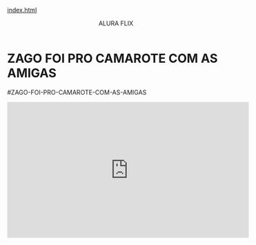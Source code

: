 [index.html](https://github.com/user-attachments/files/22006135/index.html)
<head>
  <link rel="stylesheet" href="styles.css" />
</head>
<body>

<header>ALURA FLIX</header>


<h1>ZAGO FOI PRO CAMAROTE COM AS AMIGAS</h1>
<p>#ZAGO-FOI-PRO-CAMAROTE-COM-AS-AMIGAS</p>


<iframe width="560" height="315" src="https://www.youtube.com/embed/JG_JlpBLsOw?si=uL0UAHe_6lUWS_jG" title="YouTube video player" frameborder="0" allow="accelerometer; autoplay; clipboard-write; encrypted-media; gyroscope; picture-in-picture; web-share" referrerpolicy="strict-origin-when-cross-origin" allowfullscreen></iframe>



</body>
